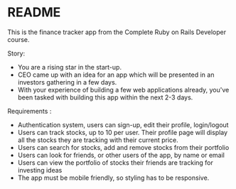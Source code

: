 # README

This is the finance tracker app from the Complete Ruby on Rails Developer course.

Story:

- You are a rising star in the start-up.
- CEO came up with an idea for an app which will be presented in an investors gathering in a few days.
- With your experience of building a few web applications already, you've been tasked with building this app within the next 2-3 days.

Requirements :

- Authentication system, users can sign-up, edit their profile, login/logout
- Users can track stocks, up to 10 per user. Their profile page will display all the stocks they are tracking with their current price.
- Users can search for stocks, add and remove stocks from their portfolio 
- Users can look for friends, or other users of the app, by name or email
- Users can view the portfolio of stocks their friends are tracking for investing ideas
- The app must be mobile friendly, so styling has to be responsive.